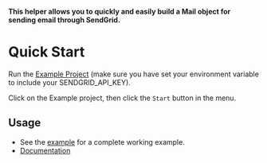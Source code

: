 **This helper allows you to quickly and easily build a Mail object for sending email through SendGrid.**

# Quick Start

Run the [Example Project](https://github.com/sendgrid/sendgrid-csharp/tree/master/SendGrid/SendGrid.sln) (make sure you have set your environment variable to include your SENDGRID_API_KEY).

Click on the Example project, then click the `Start` button in the menu.

## Usage

- See the [example](https://github.com/sendgrid/sendgrid-csharp/tree/master/SendGrid/Example/Example.cs) for a complete working example.
- [Documentation](https://sendgrid.com/docs/API_Reference/Web_API_v3/Mail/overview.html)